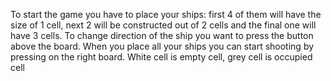 To start the game you have to place your ships: first 4 of them will have the size of 1 cell, next 2 will be constructed out of 2 cells and the final one will have 3 cells. To change direction of the ship you want to press the button above the board. When you place all your ships you can start shooting by pressing on the right board. White cell is empty cell, grey cell is occupied cell
